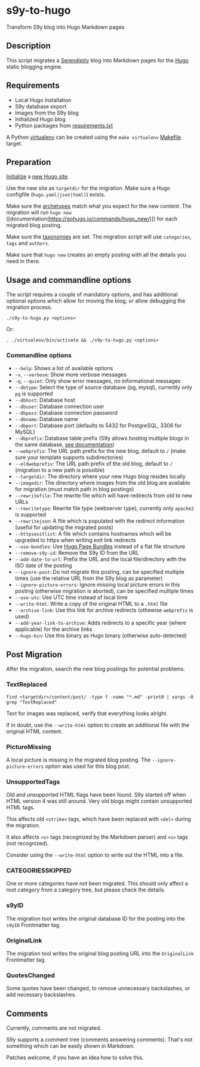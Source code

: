 # s9y-to-hugo

Transform S9y blog into Hugo Markdown pages

## Description

This script migrates a [Serendipity](https://s9y.org/) blog into Markdown pages for the [Hugo](https://gohugo.io/) static blogging engine.

## Requirements

* Local Hugo installation
* S9y database export
* Images from the S9y blog
* Initialized Hugo blog
* Python packages from [requirements.txt](requirements.txt)

A Python [virtualenv](https://docs.python.org/3/library/venv.html) can be created using the `make virtualenv` [Makefile](Makefile) target.

## Preparation

[Initialize](https://gohugo.io/getting-started/quick-start/) a [new Hugo site](https://gohugo.io/commands/hugo_new_site/).

Use the new site as `targetdir` for the migration. Make sure a Hugo configfile (`hugo.yaml|json|toml)`) exists.

Make sure the [archetypes](https://gohugo.io/content-management/archetypes/) match what you expect for the new content. The migration will run `hugo new` ([documentation(https://gohugo.io/commands/hugo_new/)]) for each migrated blog posting.

Make sure the [taxonomies](https://gohugo.io/content-management/taxonomies/) are set. The migration script will use `categories`, `tags` and `authors`.

Make sure that `hugo new` creates an empty posting with all the details you need in there.

## Usage and commandline options

The script requires a couple of mandatory options, and has additional optional options which allow for moving the blog, or allow debugging the migration process.

```
./s9y-to-hugo.py <options>
```

Or:

```
. ./virtualenv/bin/activate && ./s9y-to-hugo.py <options>
```

### Commandline options

* `--help`: Shows a list of available options
* `-v`, `--verbose`: Show more verbose messages
* `-q`, `--quiet`: Only show error messages, no informational messages
* `--dbtype`: Select the type of source database (pg, mysql), currently only `pg` is supported
* `--dbhost`: Database host
* `--dbuser`: Database connection user
* `--dbpass`: Database connection password
* `--dbname`: Database name
* `--dbport`: Database port (defaults to 5432 for PostgreSQL, 3306 for MySQL)
* `--dbprefix`: Database table prefix (S9y allows hosting multiple blogs in the same database, [see documentation](https://docs.s9y.org/docs/users/using/configuration.html))
* `--webprefix`: The URL path prefix for the new blog, default to `/` (make sure your template supports subdirectories)
* `--oldwebprefix`: The URL path prefix of the old blog, default to `/` (migration to a new path is possible)
* `--targetdir`: The directory where your new Hugo blog resides locally
* `--imagedir`: The directory where images from the old blog are available for migration (must match path in blog postings)
* `--rewritefile`: The rewrite file which will have redirects from old to new URLs
* `--rewritetype`: Rewrite file type (webserver type), currently only `apache2` is supported
* `--rewritejson`: A file which is populated with the redirect information (useful for updating the migrated posts)
* `--httpsexitlist`: A file which contains hostnames which will be upgraded to https when writing exit link redirects
* `--use-bundles`: Use [Hugp Page Bundles](https://gohugo.io/content-management/page-bundles/) instead of a flat file structure
* `--remove-s9y-id`: Remove the S9y ID from the URL
* `--add-date-to-url`: Prefix the URL and the local file/directory with the ISO date of the posting
* `--ignore-post`: Do not migrate this posting, can be specified multiple times (use the relative URL from the S9y blog as parameter)
* `--ignore-picture-errors`: Ignore missing local picture errors in this posting (otherwise migration is aborted), can be specified multiple times
* `--use-utc`: Use UTC time instead of local time
* `--write-html`: Write a copy of the original HTML to a `.html` file
* `--archive-link`: Use this link for archive redirects (othewise `webprefix` is used)
* `--add-year-link-to-archive`: Adds redirects to a specific year (where applicable) for the archive links
* `--hugo-bin`: Use this binary as Hugo binary (otherwise auto-detected)

## Post Migration

After the migration, search the new blog postings for potential problems.

### TextReplaced

```
find <targetdir>/content/post/ -type f -name "*.md" -print0 | xargs -0 grep "TextReplaced"
```

Text for images was replaced, verify that everything looks alright.

If in doubt, use the `--write-html` option to create an additional file with the original HTML content.

### PictureMissing

A local picture is missing in the migrated blog posting. The `--ignore-picture-errors` option was used for this blog post.

### UnsupportedTags

Old and unsupported HTML flags have been found. S9y started off when HTML version 4 was still around. Very old blogs might contain unsupported HTML tags.

This affects old `<strike>` tags, which have been replaced with `<del>` during the migration.

It also affects `<s>` tags (recognized by the Markdown parser) and `<u>` tags (not recognized).

Consider using the `--write-html` option to write out the HTML into a file.

### CATEGORIESSKIPPED

One or more categories have not been migrated. This should only affect a root category from a category tree, but please check the details.

### s9yID

The migration tool writes the original database ID for the posting into the `s9yID` Frontmatter tag.

### OriginalLink

The migration tool writes the original blog posting URL into the `OriginalLink` Frontmatter tag.

### QuotesChanged

Some quotes have been changed, to remove unnecessary backslashes, or add necessary backslashes.

## Comments

Currently, comments are not migrated.

S9y supports a comment tree (comments answering comments). That's not something which can be easily shown in Markdown.

Patches welcome, if you have an idea how to solve this.
